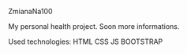 ZmianaNa100

My personal health project. Soon more informations.

Used technologies:
HTML
CSS
JS
BOOTSTRAP
